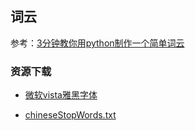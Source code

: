 ## 词云

参考：[3分钟教你用python制作一个简单词云](https://www.cnblogs.com/djdjdj123/p/12153603.html)


### 资源下载

* [微软vista雅黑字体](http://font.chinaz.com/120313247050.htm)

* [chineseStopWords.txt](https://pan.baidu.com/s/1K-fbpcbHJzM67Jq1O4YLZQ)

